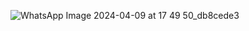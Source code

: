 ![WhatsApp Image 2024-04-09 at 17 49 50_db8cede3](https://github.com/AnkitPorwal04/LeetCode/assets/96345105/4b7d23c5-16e7-47d2-adb4-3804429c87eb)
